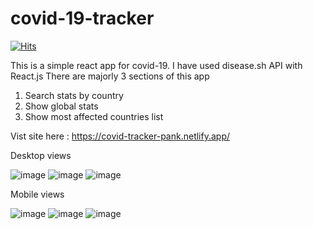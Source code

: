 # covid-19-tracker 

[![Hits](https://hits.seeyoufarm.com/api/count/incr/badge.svg?url=https%3A%2F%2Fgithub.com%2Fpankaj485%2Fcovid-19-tracker&count_bg=%2379C83D&title_bg=%23555555&icon=&icon_color=%23E7E7E7&title=visits&edge_flat=false)](https://hits.seeyoufarm.com)

This is a simple react app for covid-19.
I have used disease.sh API with React.js
There are majorly 3 sections of this app 
1) Search stats by country 
2) Show global stats 
3) Show most affected countries list 

Vist site here : https://covid-tracker-pank.netlify.app/


Desktop views 

![image](https://user-images.githubusercontent.com/61234787/120435675-a6c1d480-c39b-11eb-8718-d881512b1e6d.png)
![image](https://user-images.githubusercontent.com/61234787/120435716-b6411d80-c39b-11eb-94dd-e941f6106a39.png)
![image](https://user-images.githubusercontent.com/61234787/120435737-bccf9500-c39b-11eb-916d-36b43ff66139.png)



Mobile views 

![image](https://user-images.githubusercontent.com/61234787/120436004-01f3c700-c39c-11eb-9c01-97c00780101c.png)
![image](https://user-images.githubusercontent.com/61234787/120436030-0a4c0200-c39c-11eb-8e0e-9a274687eb94.png)
![image](https://user-images.githubusercontent.com/61234787/120436061-133cd380-c39c-11eb-9ee6-de3866b6998b.png)

